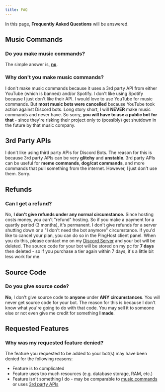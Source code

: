 ```yaml
---
title: FAQ
---
```


<div className="box blurple animation no-background">
In this page, <strong>Frequently Asked Questions</strong> will be answered.
</div>

## Music Commands

### Do you make music commands?
The simple answer is, <u>**no**</u>. 
### Why don't you make music commands?
I don't make music commands because it uses a 3rd party API from either YouTube (which is banned) and/or Spotify. I don't like using Spotify because I just don't like their API. I would love to use YouTube for music commands. But **most music bots were cancelled** because YouTube took action against Discord bots. Long story short, I will **NEVER** make music commands and never have. So sorry, **you will have to use a public bot for that** - since they're risking their project only to (possibly) get shutdown in the future by that music company.

## 3rd Party APIs
I don't like using third party APIs for Discord Bots. The reason for this is because 3rd party APIs can be very **glitchy** and **unstable**. 3rd party APIs can be useful for **meme commands**, **dog/cat commands**, and more commands that pull something from the internet. However, I just don't use them. Sorry.

## Refunds

### Can I get a refund?
No, **I don't give refunds under any normal circumstance.** Since hosting costs money, you can't "refund" hosting. So if you make a payment for a quartly period (3 months), it's permanent. I don't give refunds for a server shutting down or a "I don't need the bot anymore" circumstance. If you'd like to cancel your plan, you can do so in the PingHost client panel. When you do this, please contact me on my [Discord Server](/discord.html) and your bot will be deleted. The source code for your bot will be stored on my pc for **7 days** then deleted - so if you purchase a tier again within 7 days, it's a little bit less work for me.

## Source Code

### Do you give source code?
**No**, I don't give source code to **anyone** under **ANY circumstances**. You will never get source code for your bot. The reason for this is because I don't know what you're going to do with that code. You may sell it to someone else or not even give me credit for something **I made**. 


## Requested Features
### Why was my requested feature denied?
The feature you requested to be added to your bot(s) may have been denied for the following reasons:
  - Feature is to complicated
  - Feature uses too much resources (e.g. database storage, RAM, etc.)
  - Feature isn't something I do - may be comparable to [music commands](#music-commands) or uses [3rd party APIs](#3rd-party-apis)